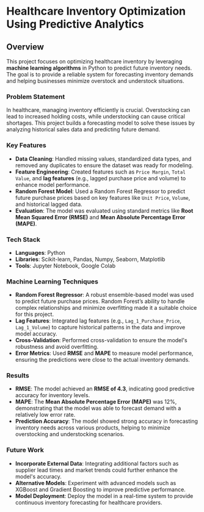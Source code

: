 # Healthcare Inventory Optimization Using Predictive Analytics

## Overview
This project focuses on optimizing healthcare inventory by leveraging **machine learning algorithms** in Python to predict future inventory needs. The goal is to provide a reliable system for forecasting inventory demands and helping businesses minimize overstock and understock situations.

### Problem Statement
In healthcare, managing inventory efficiently is crucial. Overstocking can lead to increased holding costs, while understocking can cause critical shortages. This project builds a forecasting model to solve these issues by analyzing historical sales data and predicting future demand.

### Key Features
- **Data Cleaning**: Handled missing values, standardized data types, and removed any duplicates to ensure the dataset was ready for modeling.
- **Feature Engineering**: Created features such as `Price Margin`, `Total Value`, and **lag features** (e.g., lagged purchase price and volume) to enhance model performance.
- **Random Forest Model**: Used a Random Forest Regressor to predict future purchase prices based on key features like `Unit Price`, `Volume`, and historical lagged data.
- **Evaluation**: The model was evaluated using standard metrics like **Root Mean Squared Error (RMSE)** and **Mean Absolute Percentage Error (MAPE)**.

### Tech Stack
- **Languages**: Python
- **Libraries**: Scikit-learn, Pandas, Numpy, Seaborn, Matplotlib
- **Tools**: Jupyter Notebook, Google Colab

### Machine Learning Techniques
- **Random Forest Regressor**: A robust ensemble-based model was used to predict future purchase prices. Random Forest’s ability to handle complex relationships and minimize overfitting made it a suitable choice for this project.
- **Lag Features**: Integrated lag features (e.g., `Lag_1_Purchase_Price`, `Lag_1_Volume`) to capture historical patterns in the data and improve model accuracy.
- **Cross-Validation**: Performed cross-validation to ensure the model's robustness and avoid overfitting.
- **Error Metrics**: Used **RMSE** and **MAPE** to measure model performance, ensuring the predictions were close to the actual inventory demands.

### Results
- **RMSE**: The model achieved an **RMSE of 4.3**, indicating good predictive accuracy for inventory levels.
- **MAPE**: The **Mean Absolute Percentage Error (MAPE)** was 12%, demonstrating that the model was able to forecast demand with a relatively low error rate.
- **Prediction Accuracy**: The model showed strong accuracy in forecasting inventory needs across various products, helping to minimize overstocking and understocking scenarios.

### Future Work
- **Incorporate External Data**: Integrating additional factors such as supplier lead times and market trends could further enhance the model's accuracy.
- **Alternative Models**: Experiment with advanced models such as XGBoost and Gradient Boosting to improve predictive performance.
- **Model Deployment**: Deploy the model in a real-time system to provide continuous inventory forecasting for healthcare providers.
